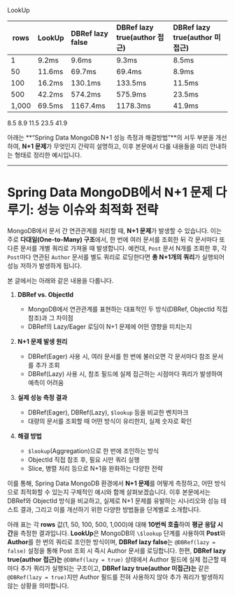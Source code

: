 LookUp

| rows  | LookUp | DBRef lazy false | DBRef lazy true(author 접근) | DBRef lazy true(author 미접근) |
|-------|--------|:-----------------|:---------------------------|:----------------------------|
| 1     | 9.2ms  | 9.6ms            | 9.3ms                      | 8.5ms                       |
| 50    | 11.6ms | 69.7ms           | 69.4ms                     | 8.9ms                       |
| 100   | 16.2ms | 130.1ms          | 133.5ms                    | 11.5ms                      |
| 500   | 42.2ms | 574.2ms          | 575.9ms                    | 23.5ms                      |
| 1,000 | 69.5ms | 1167.4ms         | 1178.3ms                   | 41.9ms                      |

8.5
8.9
11.5
23.5
41.9

아래는 **“Spring Data MongoDB N+1 성능 측정과 해결방법”**의 서두 부분을 개선하여, **N+1 문제**가 무엇인지 간략히 설명하고, 이후 본문에서 다룰 내용들을 미리 안내하는 형태로 정리한 예시입니다.

---

# Spring Data MongoDB에서 N+1 문제 다루기: 성능 이슈와 최적화 전략

MongoDB에서 문서 간 연관관계를 처리할 때, **N+1 문제**가 발생할 수 있습니다. 이는 주로 **다대일(One-to-Many) 구조**에서, 한 번에 여러 문서를 조회한 뒤 각 문서마다 또 다른 문서를 개별 쿼리로 가져올 때 발생합니다. 예컨대, `Post` 문서 N개를 조회한 후, 각 `Post`마다 연관된 `Author` 문서를 별도 쿼리로 로딩한다면 **총 N+1개의 쿼리**가 실행되어 성능 저하가 발생하게 됩니다.

본 글에서는 아래와 같은 내용을 다룹니다.

1. **DBRef vs. ObjectId**
    - MongoDB에서 연관관계를 표현하는 대표적인 두 방식(DBRef, ObjectId 직접 참조)과 그 차이점
    - DBRef의 Lazy/Eager 로딩이 N+1 문제에 어떤 영향을 미치는지

2. **N+1 문제 발생 원리**
    - DBRef(Eager) 사용 시, 여러 문서를 한 번에 불러오면 각 문서마다 참조 문서를 추가 조회
    - DBRef(Lazy) 사용 시, 참조 필드에 실제 접근하는 시점마다 쿼리가 발생하여 예측이 어려움

3. **실제 성능 측정 결과**
    - DBRef(Eager), DBRef(Lazy), `$lookup` 등을 비교한 벤치마크
    - 대량의 문서를 조회할 때 어떤 방식이 유리한지, 실제 숫자로 확인

4. **해결 방법**
    - `$lookup`(Aggregation)으로 한 번에 조인하는 방식
    - ObjectId 직접 참조 후, 필요 시만 쿼리 실행
    - Slice, 병렬 처리 등으로 N+1을 완화하는 다양한 전략

이를 통해, Spring Data MongoDB 환경에서 **N+1 문제**를 어떻게 측정하고, 어떤 방식으로 최적화할 수 있는지 구체적인 예시와 함께 살펴보겠습니다. 이후 본문에서는 DBRef와 ObjectId 방식을 비교하고, 실제로 N+1 문제를 유발하는 시나리오와 성능 테스트 결과, 그리고 이를 개선하기 위한 다양한 방법들을 단계별로 소개합니다.

아래 표는 각 **rows** 값(1, 50, 100, 500, 1,000)에 대해 **10번씩 호출**하여 **평균 응답 시간**을 측정한 결과입니다. **LookUp**은 MongoDB의 `\$lookup` 단계를 사용하여 **Post**와 **Author**를 한 번의 쿼리로 조인한 방식이며, **DBRef lazy false**는 `@DBRef(lazy = false)` 설정을 통해 Post 조회 시 즉시 Author 문서를 로딩합니다. 한편, **DBRef lazy true(author 접근)는** `@DBRef(lazy = true)` 상태에서 Author 필드에 실제 접근할 때마다 추가 쿼리가 실행되는 구조이고, **DBRef lazy true(author 미접근)는** 같은 `@DBRef(lazy = true)`지만 Author 필드를 전혀 사용하지 않아 추가 쿼리가 발생하지 않는 상황을 의미합니다.